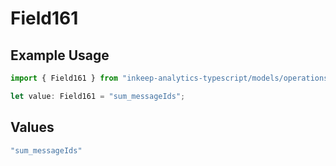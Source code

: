 # Field161

## Example Usage

```typescript
import { Field161 } from "inkeep-analytics-typescript/models/operations";

let value: Field161 = "sum_messageIds";
```

## Values

```typescript
"sum_messageIds"
```